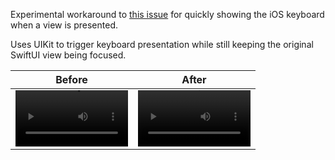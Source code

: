 Experimental workaround to [this issue](https://mastodon.social/@b3ll/111611598393367245) for quickly showing the iOS keyboard when a view is presented.

Uses UIKit to trigger keyboard presentation while still keeping the original SwiftUI view being focused.

| Before  | After |
| ------------- | ------------- |
| <video src='https://github.com/dbuchanandev/SwiftUIKeyboardOnAppear/assets/5569820/73d1815c-12c9-45bb-966a-abb4e07a6253' width=180/> | <video src='https://github.com/dbuchanandev/SwiftUIKeyboardOnAppear/assets/5569820/abc1fb54-15c1-4422-a6af-3629df0e8189' width=180/> |
